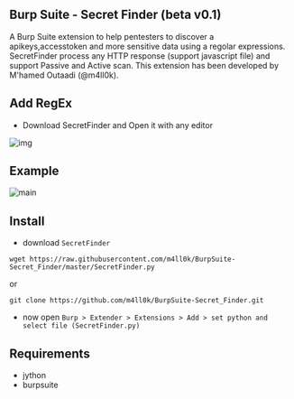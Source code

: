 ## Burp Suite - Secret Finder (beta v0.1)

A Burp Suite extension to help pentesters to discover a apikeys,accesstoken and more sensitive data using a regolar expressions. SecretFinder process any HTTP response (support javascript file) and support Passive and Active scan. This extension has been developed by M'hamed Outaadi (@m4ll0k).

Add RegEx
---
- Download SecretFinder and Open it with any editor

![img](https://i.imgur.com/LBtfhkt.png)

Example
---

![main](https://i.imgur.com/unM06Hg.png)


Install
--

- download `SecretFinder`

`wget https://raw.githubusercontent.com/m4ll0k/BurpSuite-Secret_Finder/master/SecretFinder.py`

or

`git clone https://github.com/m4ll0k/BurpSuite-Secret_Finder.git`

- now open `Burp > Extender > Extensions > Add > set python and select file (SecretFinder.py)`

Requirements
--
- jython
- burpsuite
